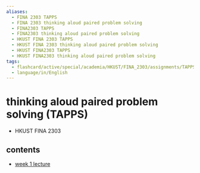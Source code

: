 ```yaml
---
aliases:
  - FINA 2303 TAPPS
  - FINA 2303 thinking aloud paired problem solving
  - FINA2303 TAPPS
  - FINA2303 thinking aloud paired problem solving
  - HKUST FINA 2303 TAPPS
  - HKUST FINA 2303 thinking aloud paired problem solving
  - HKUST FINA2303 TAPPS
  - HKUST FINA2303 thinking aloud paired problem solving
tags:
  - flashcard/active/special/academia/HKUST/FINA_2303/assignments/TAPPS
  - language/in/English
---
```


# thinking aloud paired problem solving (TAPPS)

- HKUST FINA 2303

## contents

- [week 1 lecture](week%201%20lecture.md)
